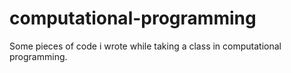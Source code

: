 # computational-programming
Some pieces of code i wrote while taking a class in computational programming.
